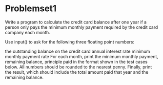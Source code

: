 # Problemset1
Write a program to calculate the credit card balance after one year if a person only pays the minimum monthly payment required by the credit card company each month.

Use input() to ask for the following three floating point numbers:

the outstanding balance on the credit card
annual interest rate
minimum monthly payment rate
For each month, print the minimum monthly payment, remaining balance, principle paid in the format shown in the test cases below. All numbers should be rounded to the nearest penny. Finally, print the result, which should include the total amount paid that year and the remaining balance.
